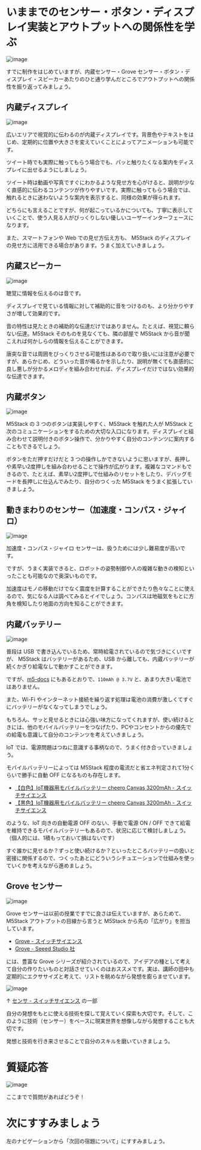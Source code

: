 # いままでのセンサー・ボタン・ディスプレイ実装とアウトプットへの関係性を学ぶ

![image](https://i.gyazo.com/2fe8f1e2d461451f6b5212996272c3ee.jpg)

すでに制作をはじめていますが、内蔵センサー・Grove センサー・ボタン・ディスプレイ・スピーカーあたりのひと通り学んだところでアウトプットへの関係性を振り返ってみましょう。

## 内蔵ディスプレイ

![image](https://i.gyazo.com/aa25587bac5a50c1697b651f668a2cd3.png)

広いエリアで視覚的に伝わるのが内蔵ディスプレイです。背景色やテキストをはじめ、定期的に位置や大きさを変えていくことによってアニメーションも可能です。

ツイート時でも実際に触ってもらう場合でも、パッと触りたくなる案内をディスプレイに出せるようにしましょう。

ツイート時は動画や写真ですぐにわかるような見せ方を心がけると、説明が少なく直感的に伝わるコンテンツが作りやすいです。実際に触ってもらう場合では、触れるときに迷わないような案内を表示すると、同様の効果が得られます。

どちらにも言えることですが、何が起こっているかについても、丁寧に表示していくことで、使う人見る人がびっくりしない優しいユーザーインターフェースになります。

また、スマートフォンや Web での見せ方伝え方も、 M5Stack のディスプレイの見せ方に活用できる場合があります。うまく加えていきましょう。

## 内蔵スピーカー

![image](https://i.gyazo.com/2496cf10b5cab471ec4548eb3a979167.png)

聴覚に情報を伝えるのは音です。

ディスプレイで見ている情報に対して補助的に音をつけるのも、より分かりやすさが増して効果的です。

音の特性は見たときの補助的な伝達だけではありません。たとえば、視覚に頼らない伝達。M5Stack そのものを見なくても、隣の部屋で M5Stack から音が聞こえれば何かしらの情報を伝えることができます。

唐突な音では周囲をびっくりさせる可能性はあるので取り扱いには注意が必要ですが、あらかじめ、どういった音が鳴るかを示したり、説明が無くても直感的に良し悪しが分かるメロディを組み合わせれば、ディスプレイだけではない効果的な伝達できます。

## 内蔵ボタン

![image](https://i.gyazo.com/d7f5598b726b15ce670584a255837a2c.png)

M5Stack の 3 つのボタンは実装しやすく、M5Stack を触れた人が M5Stack と次のコミュニケーションをするための大切な入口になります。ディスプレイと組み合わせて説明付きのボタン操作で、分かりやすく自分のコンテンツに案内することもできるでしょう。

ボタンをただ押すだけだと 3 つの操作しかできないように思いますが、長押しや素早い2度押しを組み合わせることで操作が広がります。複雑なコマンドもできるので、たとえば、素早い2度押しで仕組みのリセットをしたり、デバッグモードを長押しに仕込んでみたり、自分のつくった M5Stack をうまく拡張していきましょう。

## 動きまわりのセンサー（加速度・コンパス・ジャイロ）

![image](https://i.gyazo.com/d4a6eef783d0b1ba614eb4652f450c2a.png)

加速度・コンパス・ジャイロ センサーは、扱うためには少し難易度が高いです。

ですが、うまく実装できると、ロボットの姿勢制御や人の複雑な動きの検知といったことも可能なので奥深いものです。

加速度はモノの移動だけでなく震度を計算することができたり色々なことに使えるので、気になる人は調べてみるとイイでしょう。コンパスは地磁気をもとに方角を検知したり地面の方向を知ることができます。

## 内蔵バッテリー

![image](https://i.gyazo.com/45a1659f2b05f40e1df08b10e7abb9ce.png)

普段は USB で書き込んでいるため、常時給電されているので気づきにくいですが、 M5Stack はバッテリーがあるため、USB から離しても、内蔵バッテリーが続くかぎり給電なしで動かすことができます。

ですが、[m5\-docs](https://docs.m5stack.com/en/core/gray) にもあるとおりで、`110mAh @ 3.7V` と、あまり大きい電池ではありません。

また、Wi-Fi やインターネット接続を繰り返す処理は電池の消費が激しくてすぐにバッテリーがなくなってしまうでしょう。

もちろん、サッと見せるときには心強い味方になってくれますが、使い続けるときには、他のモバイルバッテリーをつなげたり、PCやコンセントからの優先での給電も意識して自分のコンテンツを考えていきましょう。

IoT では、電源問題はつねに意識する事柄なので、うまく付き合っていきましょう。

モバイルバッテリーによっては M5Stack 程度の電流だと省エネ判定されて1分くらいで勝手に自動 OFF になるものも存在します。

- [【白色】IoT機器用モバイルバッテリー cheero Canvas 3200mAh \- スイッチサイエンス](https://www.switch-science.com/catalog/2618/)
- [【黒色】IoT機器用モバイルバッテリー cheero Canvas 3200mAh \- スイッチサイエンス](https://www.switch-science.com/catalog/3167/)

のような、IoT 向きの自動電源 OFF のない、手動で電源 ON / OFF できて給電を維持できるモバイルバッテリーもあるので、状況に応じて検討しましょう。（個人的には、1積もっておいて損はないです）

すぐ誰かに見せるか？ずっと使い続けるか？といったところバッテリーの扱いと密接に関係するので、つくったあとにどういうシチュエーションで仕組みを使っていくかを考えながら進めましょう。

## Grove センサー

![image](https://i.gyazo.com/ad4c9453685b492d9b9601a2c7464b15.png)

Grove センサーは以前の授業ですでに良さは伝えていますが、あらためて、M5Stack アウトプットの目線から言うと M5Stack から先の「広がり」を担当しています。

- [Grove \- スイッチサイエンス](https://www.switch-science.com/catalog/list/145/)
- [Grove \- Seeed Studio 社](https://jp.seeedstudio.com/category/Grove-c-1003.html)

には、豊富な Grove シリーズが紹介されているので、アイデアの種として考えて自分の作りたいものと対話させていくのはおススメです。実は、講師の田中も定期的にエクササイズと考えて、リストを眺めながら発想を膨らませています。

![image](https://i.gyazo.com/8bb32622e4297518448fcf6b5a267705.jpg)

↑ [センサ \- スイッチサイエンス](https://www.switch-science.com/catalog/list/379/) の一部

自分の発想をもとに使える技術を探して覚えていく探索も大切です。そして、このように技術（センサー）をベースに現実世界を想像しながら発想することも大切です。

発想と技術を行き来させることで自分のスキルを磨いていきましょう。

# 質疑応答

![image](https://i.gyazo.com/aba8ccd625e7320883851b71ebd0caf2.png)

ここまでで質問があればどうぞ！

# 次にすすみましょう

左のナビゲーションから「次回の宿題について」にすすみましょう。